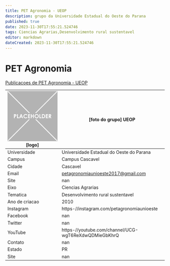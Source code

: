 ```yaml
---
title: PET Agronomia - UEOP
description: grupo da Universidade Estadual do Oeste do Parana
published: true
date: 2023-11-30T17:55:21.524746
tags: Ciencias Agrarias,Desenvolvimento rural sustentavel
editor: markdown
dateCreated: 2023-11-30T17:55:21.524746
---
```


# PET Agronomia

[Publicacoes de PET Agronomia - UEOP](/atividade/244PETAgronomiaUEOP/feed.md)

| ![placeholder.png](/placeholder.png) [logo] | [foto do grupo] UEOP         |
| ------------------------------------------- | ------------------------------------------------- |
| Universidade                                | Universidade Estadual do Oeste do Parana      |
| Campus                                      | Campus Cascavel            |
| Cidade                                      | Cascavel             |
| Email                                       | petagronomiaunioeste2017@gmail.com             |
| Site                                        | nan              |
| Eixo                                        | Ciencias Agrarias              |
| Tematica                                    | Desenvolvimento rural sustentavel          |
| Ano de criacao                              | 2010        |
| Instagram                                   | https-//instagram.com/petagronomiaunioeste         |
| Facebook                                    | nan          |
| Twitter                                     | nan           |
| YouTube                                     | https-//youtube.com/channel/UCG-wgT6ReXdwQDMieGbKhrQ           |
| Contato                                     | nan         |
| Estado                                      |  PR            |
| Site                                        | nan |
